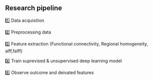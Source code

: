 ## Research pipeline

1️⃣ Data acquisition 


2️⃣ Preprocessing data 


3️⃣ Feature extraction (Functional connectivity, Regional homogeneity, alff,falff) 


4️⃣ Train suprevised & unsupervised deep learning model 


5️⃣ Observe outcome and deivated features

